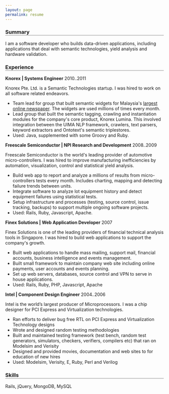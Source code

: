 ```yaml
---
layout: page
permalink: resume
---
```

<style>
h3 { border-bottom: solid gray 1px; }
div#contact { white-space: pre;}
</style>

### Summary

I am a software developer who builds data-driven applications, including applications that deal with semantic technologies, yield analysis and hardware validation.

### Experience

**Knorex | Systems Engineer** 2010..2011

Knorex Pte. Ltd. is a Semantic Technologies startup. I was hired to work on all software related endeavors.

- Team lead for group that built semantic widgets for Malaysia's [largest online newspaper](http://thestar.com.my). The widgets are used millions of times every month.
- Lead group that built the semantic tagging, crawling and instantiation modules for the company's core product, Knorex Lumina. This involved integration between the UIMA NLP framework, crawlers, text parsers, keyword extractors and Ontotext's semantic triplestores.
- Used: Java, supplemented with some Groovy and Ruby.

**Freescale Semiconductor | NPI Research and Development** 2008..2009

Freescale Semiconductor is the world's leading provider of automotive micro-controllers.
I was hired to improve manufacturing inefficiencies by automation, visualization, control and statistical yield analysis.

* Build web app to report and analyze a millions of results from micro-controllers tests every month. Includes charting, mapping and detecting failure trends between units.
* Integrate software to analyze lot equipment history and detect equipment failures using statistical tests.
* Setup infrastructure and processes (testing, source control, issue tracking, backups) to support multiple ongoing software projects.
* Used: Rails, Ruby, Javascript, Apache.

**Finex Solutions | Web Application Developer** 2007

Finex Solutions is one of the leading providers of financial technical analysis tools in Singapore. I was hired to build web applications to support the company's growth.

* Built web applications to handle mass mailing, support mail, financial accounts, business intelligence and events management.
* Built small framework to maintain company web site including online payments, user accounts and events planning.
* Set up web servers, databases, source control and VPN to serve in house applications.
* Used: Rails, Ruby, PHP, Javascript, Apache

**Intel | Component Design Engineer** 2004..2006

Intel is the world’s largest producer of Microprocessors. I was a chip designer for PCI Express and Virtualization technologies.

* Ran efforts to deliver bug free RTL on PCI Express and Virtualization Technology designs
* Wrote and designed random testing methodologies
* Built and maintained testing framework (test bench, random test generators, simulators, checkers, verifiers, compilers etc) that ran on Modelsim and Verisity
* Designed and provided movies, documentation and web sites to for education of new hires
* Used: Modelsim, Verisity, E, Ruby, Perl and Verilog

### Skills

Rails, jQuery, MongoDB, <nowiki>MySQL</nowiki>